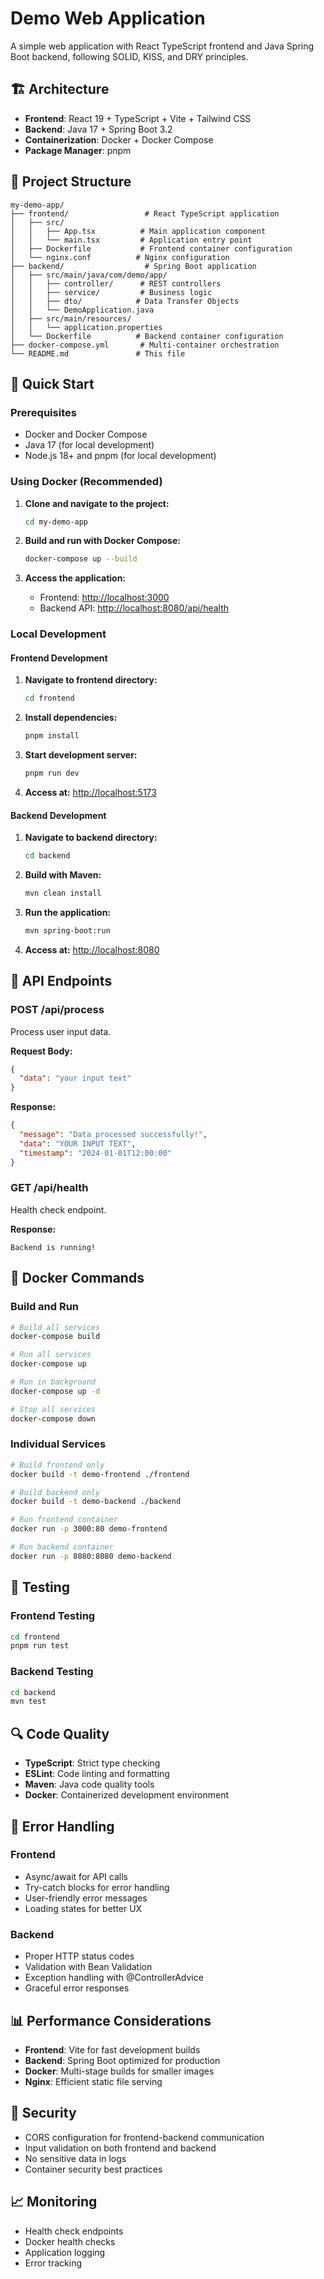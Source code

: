 # Demo Web Application

A simple web application with React TypeScript frontend and Java Spring Boot backend, following SOLID, KISS, and DRY principles.

## 🏗️ Architecture

- **Frontend**: React 19 + TypeScript + Vite + Tailwind CSS
- **Backend**: Java 17 + Spring Boot 3.2
- **Containerization**: Docker + Docker Compose
- **Package Manager**: pnpm

## 📁 Project Structure

```
my-demo-app/
├── frontend/                 # React TypeScript application
│   ├── src/
│   │   ├── App.tsx          # Main application component
│   │   └── main.tsx         # Application entry point
│   ├── Dockerfile           # Frontend container configuration
│   └── nginx.conf          # Nginx configuration
├── backend/                  # Spring Boot application
│   ├── src/main/java/com/demo/app/
│   │   ├── controller/      # REST controllers
│   │   ├── service/         # Business logic
│   │   ├── dto/            # Data Transfer Objects
│   │   └── DemoApplication.java
│   ├── src/main/resources/
│   │   └── application.properties
│   └── Dockerfile          # Backend container configuration
├── docker-compose.yml       # Multi-container orchestration
└── README.md               # This file
```

## 🚀 Quick Start

### Prerequisites

- Docker and Docker Compose
- Java 17 (for local development)
- Node.js 18+ and pnpm (for local development)

### Using Docker (Recommended)

1. **Clone and navigate to the project:**

   ```bash
   cd my-demo-app
   ```

2. **Build and run with Docker Compose:**

   ```bash
   docker-compose up --build
   ```

3. **Access the application:**
   - Frontend: <http://localhost:3000>
   - Backend API: <http://localhost:8080/api/health>

### Local Development

#### Frontend Development

1. **Navigate to frontend directory:**

   ```bash
   cd frontend
   ```

2. **Install dependencies:**

   ```bash
   pnpm install
   ```

3. **Start development server:**

   ```bash
   pnpm run dev
   ```

4. **Access at:** <http://localhost:5173>

#### Backend Development

1. **Navigate to backend directory:**

   ```bash
   cd backend
   ```

2. **Build with Maven:**

   ```bash
   mvn clean install
   ```

3. **Run the application:**

   ```bash
   mvn spring-boot:run
   ```

4. **Access at:** <http://localhost:8080>

## 🔧 API Endpoints

### POST /api/process

Process user input data.

**Request Body:**

```json
{
  "data": "your input text"
}
```

**Response:**

```json
{
  "message": "Data processed successfully!",
  "data": "YOUR INPUT TEXT",
  "timestamp": "2024-01-01T12:00:00"
}
```

### GET /api/health

Health check endpoint.

**Response:**

```
Backend is running!
```

## 🐳 Docker Commands

### Build and Run

```bash
# Build all services
docker-compose build

# Run all services
docker-compose up

# Run in background
docker-compose up -d

# Stop all services
docker-compose down
```

### Individual Services

```bash
# Build frontend only
docker build -t demo-frontend ./frontend

# Build backend only
docker build -t demo-backend ./backend

# Run frontend container
docker run -p 3000:80 demo-frontend

# Run backend container
docker run -p 8080:8080 demo-backend
```

## 🧪 Testing

### Frontend Testing

```bash
cd frontend
pnpm run test
```

### Backend Testing

```bash
cd backend
mvn test
```

## 🔍 Code Quality

- **TypeScript**: Strict type checking
- **ESLint**: Code linting and formatting
- **Maven**: Java code quality tools
- **Docker**: Containerized development environment

## 🚨 Error Handling

### Frontend

- Async/await for API calls
- Try-catch blocks for error handling
- User-friendly error messages
- Loading states for better UX

### Backend

- Proper HTTP status codes
- Validation with Bean Validation
- Exception handling with @ControllerAdvice
- Graceful error responses

## 📊 Performance Considerations

- **Frontend**: Vite for fast development builds
- **Backend**: Spring Boot optimized for production
- **Docker**: Multi-stage builds for smaller images
- **Nginx**: Efficient static file serving

## 🔐 Security

- CORS configuration for frontend-backend communication
- Input validation on both frontend and backend
- No sensitive data in logs
- Container security best practices

## 📈 Monitoring

- Health check endpoints
- Docker health checks
- Application logging
- Error tracking
